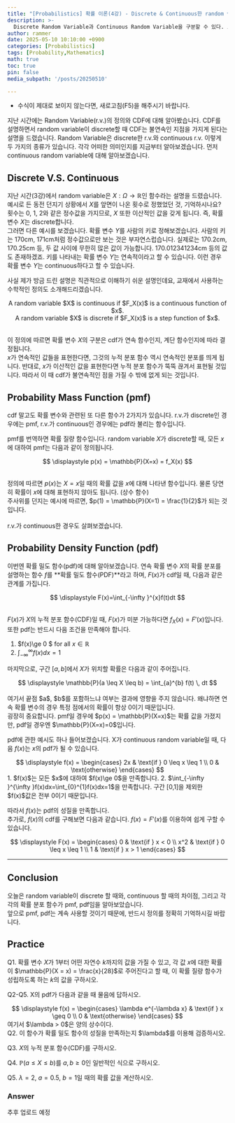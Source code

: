 ```yaml
---
title: "[Probabilistics] 확률 이론(4강) - Discrete & Continuous한 random variable과 확률 분포 함수"
description: >-
  Discrete Random Variable과 Continuous Random Variable을 구분할 수 있다. 또한 probability mass function과 probability density function을 이해할 수 있습니다.
author: rammer
date: 2025-05-10 10:10:00 +0900
categories: [Probabilistics]
tags: [Probability,Mathematics]
math: true
toc: true
pin: false
media_subpath: '/posts/20250510'

---
```

  * 수식이 제대로 보이지 않는다면, 새로고침(F5)을 해주시기 바랍니다.  
  
  
 지난 시간에는 Random Variable(r.v.)의 정의와 CDF에 대해 알아봤습니다. CDF를 설명하면서 random variable이 discrete할 때 CDF는 불연속인 지점을 가지게 된다는 설명을 드렸습니다. Random Variable은 discrete한 r.v.와 continuous r.v. 이렇게 두 가지의 종류가 있습니다. 각각 어떠한 의미인지를 지금부터 알아보겠습니다. 먼저 continuous random variable에 대해 알아보겠습니다.


## **Discrete V.S. Continuous**
지난 시간(3강)에서 random variable은 $X:\Omega\to \mathbb{R}$인 함수라는 설명을 드렸습니다. 예시로 든 동전 던지기 상황에서 $X$를 앞면이 나온 횟수로 정했었던 것, 기억하시나요? 횟수는 0, 1, 2와 같은 정수값을 가지므로, $X$ 또한 이산적인 값을 갖게 됩니다. 즉, 확률 변수 $X$는 discrete합니다. <br>
그러면 다른 예시를 보겠습니다. 확률 변수 $Y$를 사람의 키로 정해보겠습니다. 사람의 키는 170cm, 171cm처럼 정수값으로만 보는 것은 부자연스럽습니다. 실제로는 170.2cm, 170.25cm 등, 두 값 사이에 무한히 많은 값이 가능합니다. 170.012341234cm 등의 값도 존재하겠죠. 키를 나타내는 확률 변수 $Y$는 연속적이라고 할 수 있습니다.  이런 경우 확률 변수 $Y$는 continuous하다고 할 수 있습니다. <br>

사실 제가 방금 드린 설명은 직관적으로 이해하기 쉬운 설명인데요, 교재에서 사용하는 수학적인 정의도 소개해드리겠습니다. <br>

<div align="center">
A random variable $X$ is continuous if $F_X(x)$ is a continuous function of $x$.<br>A random variable $X$ is discrete if $F_X(x)$ is a step function of $x$.
</div>
<br>

이 정의에 따르면 확률 변수 $X$의 구분은 cdf가 연속 함수인지, 계단 함수인지에 따라 결정됩니다. <br>
$x$가 연속적인 값들을 표현한다면, 그것의 누적 분포 함수 역시 연속적인 분포를 띄게 됩니다. 반대로, $x$가 이산적인 값을 표현한다면 누적 분포 함수가 뚝뚝 끊겨서 표현될 것입니다. 따라서 이 때 cdf가 불연속적인 점을 가질 수 밖에 없게 되는 것입니다. <br>

## **Probability Mass Function (pmf)** ##
cdf 말고도 확률 변수와 관련된 또 다른 함수가 2가지가 있습니다. r.v.가 discrete인 경우에는 pmf, r.v.가 continuous인 경우에는 pdf라 불리는 함수입니다. <br>

pmf를 번역하면 확률 질량 함수입니다. random variable $X$가 discrete할 때, 모든 $x$에 대하여 pmf는 다음과 같이 정의됩니다.<br>

<div align="center">
$$
\displaystyle
p(x) = \mathbb{P}(X=x) = f_X(x)
$$
</div>
<br>

정의에 따르면 $p(x)$는 $X=x$일 때의 확률 값을 $x$에 대해 나타낸 함수입니다. 물론 당연히 확률이 $x$에 대해 표현하지 않아도 됩니다. (상수 함수)<br>
주사위를 던지는 예시에 따르면, $p(1) = \mathbb{P}(X=1) = \frac{1}{2}$가 되는 것입니다.<br>
<br>
r.v.가 continuous한 경우도 살펴보겠습니다.

## **Probability Density Function (pdf)** ##
이번엔 확률 밀도 함수(pdf)에 대해 알아보겠습니다. 연속 확률 변수 $X$의 확률 분포를 설명하는 함수 $f$를 **확률 밀도 함수(PDF)**라고 하며, $F(x)$가 cdf일 때, 다음과 같은 관계를 가집니다. <br>

<div align="center">
$$
\displaystyle
F(x)=\int_{-\infty }^{x}f(t)dt
$$
</div>
<br>

$F(x)$가 $X$의 누적 분포 함수(CDF)일 때, $F(x)$가 미분 가능하다면 $f_X(x) = F'(x)$입니다. <br>
또한 pdf는 반드시 다음 조건을 만족해야 합니다. <br>
1. $f(x)\ge 0 $ for all $x \in \mathbb{R}$
2. $\int_{-\infty }^{\infty }f(x)dx=1$

마지막으로, 구간 $[a, b]$에서 $X$가 위치할 확률은 다음과 같이 주어집니다. <br>

<div align="center">
$$
\displaystyle
\mathbb{P}(a \leq X \leq b) = \int_{a}^{b} f(t) \, dt
$$
</div>
<br>
여기서 끝점 $a$, $b$를 포함하느냐 여부는 결과에 영향을 주지 않습니다. 왜냐하면 연속 확률 변수의 경우 특정 점에서의 확률이 항상 0이기 때문입니다.  <br>
굉장히 중요합니다. pmf일 경우에 $p(x) = \mathbb{P}(X=x)$는 확률 값을 가졌지만, pdf일 경우엔 $\mathbb{P}(X=x)=0$입니다.

pdf에 관한 예시도 하나 들어보겠습니다. X가 continuous random variable일 때, 다음 $f(x)$는 $x$의 pdf가 될 수 있습니다. <br>
<div align="center">
$$
\displaystyle
f(x) =
\begin{cases}
2x & \text{if } 0 \leq x \leq 1 \\
0 & \text{otherwise}
\end{cases}
$$
</div>
1. $f(x)$는 모든 $x$에 대하여 $f(x)\ge 0$을 만족합니다.
2. $\int_{-\infty }^{\infty }f(x)dx=\int_{0}^{1}f(x)dx=1$을 만족합니다. 구간 [0,1]을 제외한 $f(x)$값은 전부 0이기 때문입니다.

따라서 $f(x)$는 pdf의 성질을 만족합니다.<br>
추가로, $f(x)$의 cdf를 구해보면 다음과 같습니다. $f(x) = F'(x)$를 이용하여 쉽게 구할 수 있습니다. <br>

<div align="center">
$$
\displaystyle
F(x) =
\begin{cases}
0 & \text{if } x < 0 \\
x^2 & \text{if } 0 \leq x \leq 1 \\
1 & \text{if } x > 1
\end{cases}
$$
</div>

---

## **Conclusion**
오늘은 random variable이 discrete 할 때와, continuous 할 때의 차이점, 그리고 각각의 확률 분포 함수가 pmf, pdf임을 알아보았습니다.<br>
앞으로 pmf, pdf는 계속 사용할 것이기 때문에, 반드시 정의를 정확히 기억하시길 바랍니다.
## **Practice** 
Q1. 확률 변수 $X$가 $1$부터 어떤 자연수 $k$까지의 값을 가질 수 있고, 각 값 $x$에 대한 확률이 $\mathbb{P}(X = x) = \frac{x}{28}$로 주어진다고 할 때, 이 확률 질량 함수가 성립하도록 하는 $k$의 값을 구하시오.

Q2-Q5. X의 pdf가 다음과 같을 때 물음에 답하시오.
<div align="center">
$$
\displaystyle
f(x) =
\begin{cases}
\lambda e^{-\lambda x} & \text{if } x \geq 0 \\
0 & \text{otherwise}
\end{cases}
$$
</div>
여기서 $\lambda > 0$은 양의 상수이다.<br>
Q2. 이 함수가 확률 밀도 함수의 성질을 만족하는지 $\lambda$를 이용해 검증하시오.

Q3. $X$의 누적 분포 함수(CDF)를 구하시오.

Q4. $\mathbb{P}(a \leq X \leq b)$를 $a, b \geq 0$인 일반적인 식으로 구하시오.

Q5. $\lambda = 2$, $a = 0.5$, $b = 1$일 때의 확률 값을 계산하시오.



  
  
  

### Answer 
추후 업로드 예정







